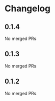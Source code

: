 # Changelog

<!-- <START NEW CHANGELOG ENTRY> -->

## 0.1.4

No merged PRs

<!-- <END NEW CHANGELOG ENTRY> -->

## 0.1.3

No merged PRs

## 0.1.2

No merged PRs
